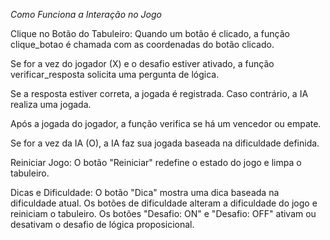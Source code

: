 *Como Funciona a Interação no Jogo*

Clique no Botão do Tabuleiro:
Quando um botão é clicado, a função clique_botao é chamada com as coordenadas do botão clicado.

Se for a vez do jogador (X) e o desafio estiver ativado, a função verificar_resposta solicita uma pergunta de lógica.

Se a resposta estiver correta, a jogada é registrada. Caso contrário, a IA realiza uma jogada.

Após a jogada do jogador, a função verifica se há um vencedor ou empate.

Se for a vez da IA (O), a IA faz sua jogada baseada na dificuldade definida.

Reiniciar Jogo:
O botão "Reiniciar" redefine o estado do jogo e limpa o tabuleiro.

Dicas e Dificuldade:
O botão "Dica" mostra uma dica baseada na dificuldade atual.
Os botões de dificuldade alteram a dificuldade do jogo e reiniciam o tabuleiro.
Os botões "Desafio: ON" e "Desafio: OFF" ativam ou desativam o desafio de lógica proposicional.
